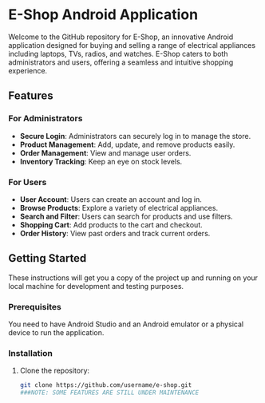 # E-Shop Android Application

Welcome to the GitHub repository for E-Shop, an innovative Android application designed for buying and selling a range of electrical appliances including laptops, TVs, radios, and watches. E-Shop caters to both administrators and users, offering a seamless and intuitive shopping experience.

## Features

### For Administrators
- **Secure Login**: Administrators can securely log in to manage the store.
- **Product Management**: Add, update, and remove products easily.
- **Order Management**: View and manage user orders.
- **Inventory Tracking**: Keep an eye on stock levels.

### For Users
- **User Account**: Users can create an account and log in.
- **Browse Products**: Explore a variety of electrical appliances.
- **Search and Filter**: Users can search for products and use filters.
- **Shopping Cart**: Add products to the cart and checkout.
- **Order History**: View past orders and track current orders.

## Getting Started

These instructions will get you a copy of the project up and running on your local machine for development and testing purposes.

### Prerequisites

You need to have Android Studio and an Android emulator or a physical device to run the application.

### Installation

1. Clone the repository:
   ```sh
   git clone https://github.com/username/e-shop.git
   ###NOTE: SOME FEATURES ARE STILL UNDER MAINTENANCE
